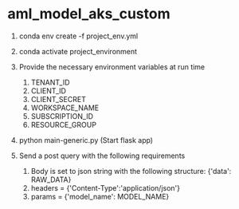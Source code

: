 # aml_model_aks_custom


1. conda env create -f project_env.yml

2. conda activate project_environment

3. Provide the necessary environment variables at run time

    1. TENANT_ID
    2. CLIENT_ID
    3. CLIENT_SECRET
    4. WORKSPACE_NAME
    5. SUBSCRIPTION_ID
    6. RESOURCE_GROUP

4. python main-generic.py (Start flask app)

5. Send a post query with the following requirements

    1. Body is set to json string with the following structure: {'data': RAW_DATA}
    2. headers = {'Content-Type':'application/json'}
    3. params = {'model_name': MODEL_NAME}
    

```python

```
